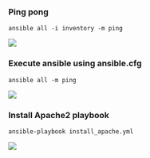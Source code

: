 ### Ping pong
```ansible all -i inventory -m ping```

![](screenshots/ping.png)

### Execute ansible using ansible.cfg
```ansible all -m ping```

![](screenshots/using-ansible.cfg.png)

### Install Apache2 playbook
```ansible-playbook install_apache.yml```

![](screenshots/apache2-playbook.png)